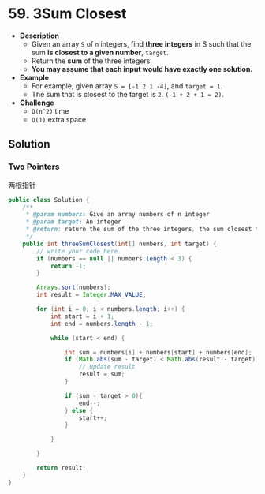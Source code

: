 # 59. 3Sum Closest

- **Description**
    - Given an array `S` of `n` integers, find **three integers** in S such that the sum **is closest to a given number**, `target`.
    - Return the **sum** of the three integers.
    - **You may assume that each input would have exactly one solution.**
- **Example**
    - For example, given array `S = [-1 2 1 -4]`, and `target = 1`.
    - The sum that is closest to the target is `2`. `(-1 + 2 + 1 = 2)`.
- **Challenge**
    - `O(n^2)` time
    - `O(1)` extra space


## Solution

### Two Pointers

两根指针

```java
public class Solution {
    /**
     * @param numbers: Give an array numbers of n integer
     * @param target: An integer
     * @return: return the sum of the three integers, the sum closest target.
     */
    public int threeSumClosest(int[] numbers, int target) {
        // write your code here
        if (numbers == null || numbers.length < 3) {
            return -1;
        }

        Arrays.sort(numbers);
        int result = Integer.MAX_VALUE;

        for (int i = 0; i < numbers.length; i++) {
            int start = i + 1;
            int end = numbers.length - 1;

            while (start < end) {

                int sum = numbers[i] + numbers[start] + numbers[end];
                if (Math.abs(sum - target) < Math.abs(result - target)) {
                    // Update result
                    result = sum;
                }

                if (sum - target > 0){
                    end--;
                } else {
                    start++;
                }

            }

        }

        return result;
    }
}
```

